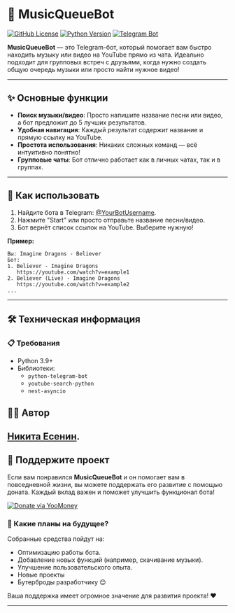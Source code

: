 # 🎵 MusicQueueBot

[![GitHub License](https://img.shields.io/badge/license-MIT-blue.svg)](https://github.com/yourusername/YT-Search-bot-TG/blob/main/LICENSE)
[![Python Version](https://img.shields.io/badge/python-3.11+-blue.svg)](https://www.python.org/)
[![Telegram Bot](https://img.shields.io/badge/telegram-bot-green.svg)](https://t.me/YourBotUsername)

**MusicQueueBot** — это Telegram-бот, который помогает вам быстро находить музыку или видео на YouTube прямо из чата. Идеально подходит для групповых встреч с друзьями, когда нужно создать общую очередь музыки или просто найти нужное видео!

---

## ✨ Основные функции

- **Поиск музыки/видео**: Просто напишите название песни или видео, а бот предложит до 5 лучших результатов.
- **Удобная навигация**: Каждый результат содержит название и прямую ссылку на YouTube.
- **Простота использования**: Никаких сложных команд — всё интуитивно понятно!
- **Групповые чаты**: Бот отлично работает как в личных чатах, так и в группах.

---

## 🚀 Как использовать

1. Найдите бота в Telegram: [@YourBotUsername](https://t.me/YourBotUsername).
2. Нажмите "Start" или просто отправьте название песни/видео.
3. Бот вернёт список ссылок на YouTube. Выберите нужную!

**Пример:**
```
Вы: Imagine Dragons - Believer
Бот:
1. Believer - Imagine Dragons
   https://youtube.com/watch?v=example1
2. Believer (Live) - Imagine Dragons
   https://youtube.com/watch?v=example2
...
```

---

## 🛠️ Техническая информация

### 📋 Требования

- Python 3.9+
- Библиотеки:
  - `python-telegram-bot`
  - `youtube-search-python`
  - `nest-asyncio`

## 👨‍💻 Автор

 [Никита Есенин](https://github.com/unclenoname).
---

## 🎁 Поддержите проект

Если вам понравился **MusicQueueBot** и он помогает вам в повседневной жизни, вы можете поддержать его развитие с помощью доната. Каждый вклад важен и поможет улучшить функционал бота!

[![Donate via YooMoney](https://img.shields.io/badge/YooMoney-Поддержать-brightgreen.svg)](https://yoomoney.ru/fundraise/184U0V0PRRR.250201)

### 🙌 Какие планы на будущее?
Собранные средства пойдут на:
- Оптимизацию работы бота.
- Добавление новых функций (например, скачивание музыки).
- Улучшение пользовательского опыта.
- Новые проекты
- Бутерброды разработчику 😊

Ваша поддержка имеет огромное значение для развития проекта! ❤️

---

